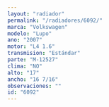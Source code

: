 ```yaml
---
layout: "radiador"
permalink: "/radiadores/6092/"
marca: "Volkswagen"
modelo: "Lupo"
ano: "2007"
motor: "L4 1.6"
transmision: "Estándar"
parte: "M-12527"
clima: "NO"
alto: "17"
ancho: "16 7/16"
observaciones: ""
id: "6092"
---
```


